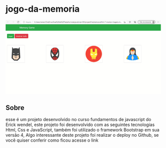 # jogo-da-memoria
<img  src="arquivos\Memory Game.gif"/>

## Sobre
esse é um projeto desenvolvido no curso  fundamentos de javascript do Erick wendel,
este projeto foi desenvolvido com as seguintes tecnologias Html, Css e JavaScript,
também foi utilizado o framework Bootstrap em sua versão 4,
Algo interessante deste projeto foi realizar o deploy no Github, se você quiser conferir como ficou acesse o link

